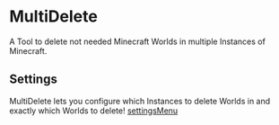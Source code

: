 # MultiDelete
A Tool to delete not needed Minecraft Worlds in multiple Instances of Minecraft.

## Settings
MultiDelete lets you configure which Instances to delete Worlds in and exactly which Worlds to delete!
[settingsMenu](https://user-images.githubusercontent.com/107059342/175828203-e8166c35-fe4c-4f46-b60c-3a0e24bbabdb.png)
